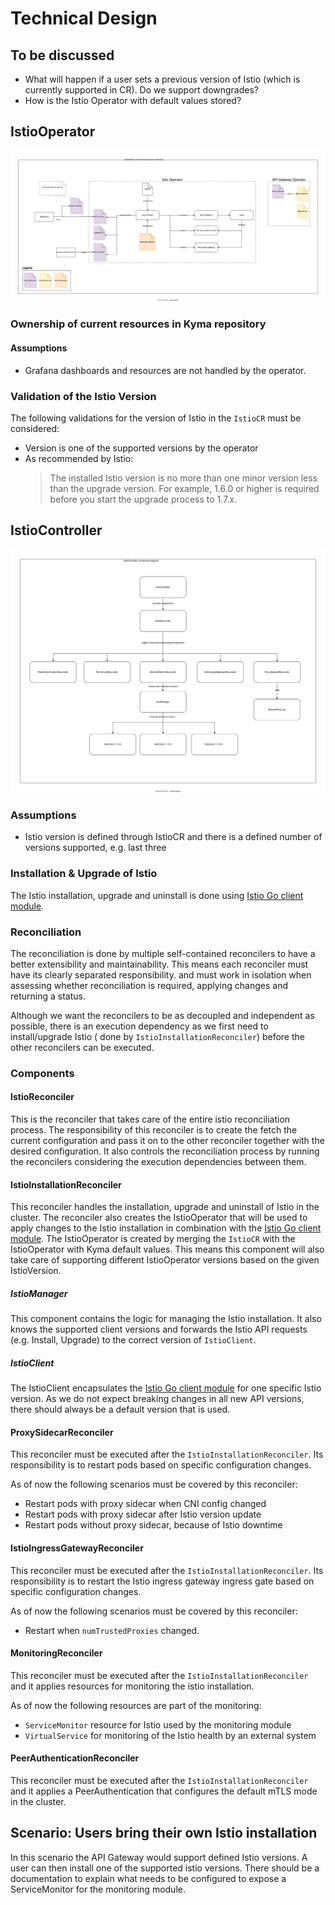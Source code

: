 # Technical Design

## To be discussed
- What will happen if a user sets a previous version of Istio (which is currently supported in CR). Do we support downgrades?
- How is the Istio Operator with default values stored?

## IstioOperator

![IstioOperator Overview](./istio-operator-overview.svg)

### Ownership of current resources in Kyma repository

#### Assumptions 
- Grafana dashboards and resources are not handled by the operator.

### Validation of the Istio Version
The following validations for the version of Istio in the `IstioCR` must be considered:
- Version is one of the supported versions by the operator
- As recommended by Istio:
  > The installed Istio version is no more than one minor version less than the upgrade version. For example, 1.6.0 or higher is required before you start the upgrade process to 1.7.x. 


## IstioController

![Component Diagram](./controller-component-diagram.svg)

### Assumptions
- Istio version is defined through IstioCR and there is a defined number of versions supported, e.g. last three

### Installation & Upgrade of Istio
The Istio installation, upgrade and uninstall is done using [Istio Go client module](https://github.com/istio/client-go).

### Reconciliation
The reconciliation is done by multiple self-contained reconcilers to have a better extensibility and maintainability. This means each reconciler must have its clearly separated responsibility.
and must work in isolation when assessing whether reconciliation is required, applying changes and returning a status.  

Although we want the reconcilers to be as decoupled and independent as possible, there is an execution dependency as we first need to install/upgrade Istio ( done by `IstioInstallationReconciler`)
before the other reconcilers can be executed.

### Components
#### IstioReconciler
This is the reconciler that takes care of the entire istio reconciliation process. 
The responsibility of this reconciler is to create the fetch the current configuration and pass it on to the other reconciler together with the desired configuration. 
It also controls the reconciliation process by running the reconcilers considering the execution dependencies between them.

#### IstioInstallationReconciler
This reconciler handles the installation, upgrade and uninstall of Istio in the cluster. The reconciler also creates the IstioOperator
that will be used to apply changes to the Istio installation in combination with the [Istio Go client module](https://github.com/istio/client-go).
The IstioOperator is created by merging the `IstioCR` with the IstioOperator with Kyma default values. This means this component will also take
care of supporting different IstioOperator versions based on the given IstioVersion.

##### IstioManager
This component contains the logic for managing the Istio installation. It also knows the supported client versions and forwards the 
Istio API requests (e.g. Install, Upgrade) to the correct version of `IstioClient`.

##### IstioClient
The IstioClient encapsulates the [Istio Go client module](https://github.com/istio/client-go) for one specific Istio version. 
As we do not expect breaking changes in all new API versions, there should always be a default version that is used.

#### ProxySidecarReconciler
This reconciler must be executed after the `IstioInstallationReconciler`. Its responsibility is to restart pods based on specific configuration changes.

As of now the following scenarios must be covered by this reconciler:
- Restart pods with proxy sidecar when CNI config changed
- Restart pods with proxy sidecar after Istio version update
- Restart pods without proxy sidecar, because of Istio downtime

#### IstioIngressGatewayReconciler
This reconciler must be executed after the `IstioInstallationReconciler`. Its responsibility is to restart the Istio ingress gateway ingress gate  based on specific configuration changes.

As of now the following scenarios must be covered by this reconciler:
- Restart when `numTrustedProxies` changed.

#### MonitoringReconciler
This reconciler must be executed after the `IstioInstallationReconciler` and it applies resources for monitoring the istio installation.

As of now the following resources are part of the monitoring:
- `ServiceMonitor` resource for Istio used by the monitoring module 
- `VirtualService` for monitoring of the Istio health by an external system

#### PeerAuthenticationReconciler
This reconciler must be executed after the `IstioInstallationReconciler` and it applies a PeerAuthentication that configures
the default mTLS mode in the cluster.


## Scenario: Users bring their own Istio installation
In this scenario the API Gateway would support defined Istio versions. A user can then install one of the supported istio versions.
There should be a documentation to explain what needs to be configured to expose a ServiceMonitor for the monitoring module.